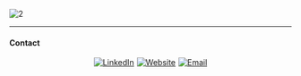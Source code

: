 
![2](https://github.com/user-attachments/assets/425bc505-6c7c-44a3-8142-31325154a94d)



---

#### Contact
<!--
![linkedin](https://github.com/user-attachments/assets/7a84fc32-88fd-4f17-8744-f1f98714bb75)
![website](https://github.com/user-attachments/assets/33dcfb45-9748-4fce-988d-a8497fa54d22)
![email](https://github.com/user-attachments/assets/1810b129-c8f1-445b-8353-d907e2389be0)


-->

<div
    style="
      display: flex;
      gap: 5px;
      flex-wrap: wrap;
      justify-content: center;
      align-content: center;
    "
  >
    <a href="https://www.linkedin.com/in/anderson-rodrigo-pozzi-a06246186/"
      ><img 
        src="https://github.com/user-attachments/assets/7a84fc32-88fd-4f17-8744-f1f98714bb75"
        alt="LinkedIn"
    /></a>
    <a href="https://adeveloper.com.br"
      ><img
        src="https://github.com/user-attachments/assets/33dcfb45-9748-4fce-988d-a8497fa54d22"
        alt="Website"
    /></a>
    <a href="mailto:eanderea1@protonmail.com"
      ><img
        src="https://github.com/user-attachments/assets/1810b129-c8f1-445b-8353-d907e2389be0"
        alt="Email"
    /></a>
  </div>


  

<!-- <picture>
  <source media="(prefers-color-scheme: dark)" srcset="dist/github-snake-dark.svg" />
  <source media="(prefers-color-scheme: light)" srcset="dist/github-snake.svg" />
  <img alt="github-snake" src="dist/github-snake.svg" />
</picture> -->

<!--<div
    style="
      display: flex;
      gap: 5px;
      flex-wrap: wrap;
      justify-content: center;
      align-content: center;
    "
  >
    <a href="https://www.linkedin.com/in/anderson-rodrigo-pozzi-a06246186/"
      ><img 
        src="https://img.shields.io/badge/LinkedIn-0077B5?style=for-the-badge&logo=linkedin&logoColor=white"
        alt="LinkedIn"
    /></a>
    <a href="https://adeveloper.com.br"
      ><img
        src="https://img.shields.io/badge/website-000000?style=for-the-badge&logo=About.me&logoColor=white"
        alt="Website"
    /></a>
    <a href="mailto:eanderea1@protonmail.com"
      ><img
        src="https://img.shields.io/badge/Email-D14836?style=for-the-badge&logo=microsoftoutlook&logoColor=white"
        alt="Email"
    /></a>
  </div>-->



